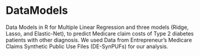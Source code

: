 # DataModels
Data Models in R for Multiple Linear Regression and three models (Ridge, Lasso, and Elastic-Net), to predict Medicare claim costs of Type 2 diabetes patients with other diagnosis. We used  Data from Entrepreneur’s Medicare Claims Synthetic Public Use Files (DE-SynPUFs) for our analysis.
